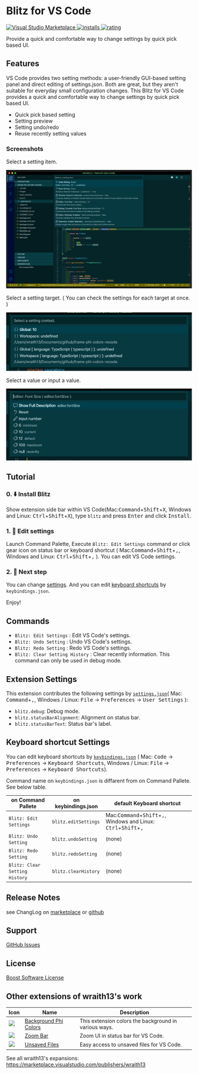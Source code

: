 # Blitz for VS Code

[![Visual Studio Marketplace](https://vsmarketplacebadge.apphb.com/version/wraith13.blitz.svg) ![installs](https://vsmarketplacebadge.apphb.com/installs/wraith13.blitz.svg) ![rating](https://vsmarketplacebadge.apphb.com/rating/wraith13.blitz.svg)](https://marketplace.visualstudio.com/items?itemName=wraith13.blitz)

Provide a quick and comfortable way to change settings by quick pick based UI.

## Features

VS Code provides two setting methods: a user-friendly GUI-based setting panel and direct editing of settings.json. Both are great, but they aren't suitable for everyday small configuration changes. This Blitz for VS Code provides a quick and comfortable way to change settings by quick pick based UI.

- Quick pick based setting
- Setting preview
- Setting undo/redo
- Reuse recently setting values

### Screenshots

Select a setting item.

![screenshot](images/screenshot.0.png)

Select a setting target. ( You can check the settings for each target at once. )

![screenshot](images/screenshot.1.png)

Select a value or input a value.

![screenshot](images/screenshot.2.png)

## Tutorial

### 0. ⬇️ Install Blitz

Show extension side bar within VS Code(Mac:<kbd>Command</kbd>+<kbd>Shift</kbd>+<kbd>X</kbd>, Windows and Linux: <kbd>Ctrl</kbd>+<kbd>Shift</kbd>+<kbd>X</kbd>), type `blitz` and press <kbd>Enter</kbd> and click <kbd>Install</kbd>.

### 1. 🚀 Edit settings

Launch Command Palette, Execute `Blitz: Edit Settings` command or click gear icon on status bar or keyboard shortcut ( Mac:<kbd>Command</kbd>+<kbd>Shift</kbd>+<kbd>,</kbd>, Windows and Linux: <kbd>Ctrl</kbd>+<kbd>Shift</kbd>+<kbd>,</kbd> ). You can edit VS Code settings.

### 2. 🔧 Next step

You can change [settings](#extension-settings). And you can edit [keyboard shortcuts](#keyboard-shortcut-settings) by `keybindings.json`.

Enjoy!

## Commands

* `Blitz: Edit Settings` : Edit VS Code's settings.
* `Blitz: Undo Setting` : Undo VS Code's settings.
* `Blitz: Redo Setting` : Redo VS Code's settings.
* `Blitz: Clear Setting History` : Clear recently information. This command can only be used in debug mode.

## Extension Settings

This extension contributes the following settings by [`settings.json`](https://code.visualstudio.com/docs/customization/userandworkspace#_creating-user-and-workspace-settings)( Mac: <kbd>Command</kbd>+<kbd>,</kbd>, Windows / Linux: <kbd>File</kbd> -> <kbd>Preferences</kbd> -> <kbd>User Settings</kbd> ):

* `blitz.debug`: Debug mode.
* `blitz.statusBarAlignment`: Alignment on status bar.
* `blitz.statusBarText`: Status bar's label.

## Keyboard shortcut Settings

You can edit keyboard shortcuts by [`keybindings.json`](https://code.visualstudio.com/docs/customization/keybindings#_customizing-shortcuts)
( Mac: <kbd>Code</kbd> -> <kbd>Preferences</kbd> -> <kbd>Keyboard Shortcuts</kbd>, Windows / Linux: <kbd>File</kbd> -> <kbd>Preferences</kbd> -> <kbd>Keyboard Shortcuts</kbd>).

Command name on `keybindings.json` is diffarent from on Command Pallete. See below table.

|on Command Pallete|on keybindings.json|default Keyboard shortcut|
|-|-|-|
|`Blitz: Edit Settings`|`blitz.editSettings`|Mac:<kbd>Command</kbd>+<kbd>Shift</kbd>+<kbd>,</kbd>, Windows and Linux: <kbd>Ctrl</kbd>+<kbd>Shift</kbd>+<kbd>,</kbd>|
|`Blitz: Undo Setting`|`blitz.undoSetting`|(none)|
|`Blitz: Redo Setting`|`blitz.redoSetting`|(none)|
|`Blitz: Clear Setting History`|`blitz.clearHistory`|(none)|

## Release Notes

see ChangLog on [marketplace](https://marketplace.visualstudio.com/items/wraith13.blitz/changelog) or [github](https://github.com/wraith13/blitz-vscode/blob/master/CHANGELOG.md)

## Support

[GitHub Issues](https://github.com/wraith13/blitz-vscode/issues)

## License

[Boost Software License](https://github.com/wraith13/blitz-vscode/blob/master/LICENSE_1_0.txt)

## Other extensions of wraith13's work

|Icon|Name|Description|
|---|---|---|
|![](https://wraith13.gallerycdn.vsassets.io/extensions/wraith13/background-phi-colors/3.1.0/1581619161244/Microsoft.VisualStudio.Services.Icons.Default) |[Background Phi Colors](https://marketplace.visualstudio.com/items?itemName=wraith13.background-phi-colors)|This extension colors the background in various ways.|
|![](https://wraith13.gallerycdn.vsassets.io/extensions/wraith13/zoombar-vscode/1.2.1/1563089420894/Microsoft.VisualStudio.Services.Icons.Default) |[Zoom Bar](https://marketplace.visualstudio.com/items?itemName=wraith13.zoombar-vscode)|Zoom UI in status bar for VS Code.|
|![](https://wraith13.gallerycdn.vsassets.io/extensions/wraith13/unsaved-files-vscode/2.1.1/1562823380255/Microsoft.VisualStudio.Services.Icons.Default) |[Unsaved Files](https://marketplace.visualstudio.com/items?itemName=wraith13.unsaved-files-vscode)|Easy access to unsaved files for VS Code.|

See all wraith13's  expansions: <https://marketplace.visualstudio.com/publishers/wraith13>
